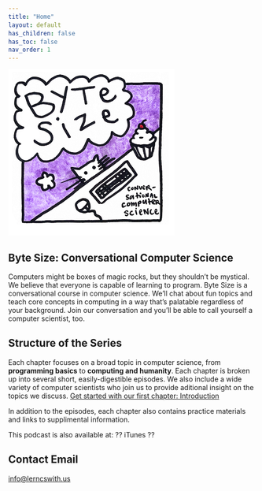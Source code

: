 ```yaml
---
title: "Home"
layout: default
has_children: false
has_toc: false
nav_order: 1
---
```

![cover_art](assets/cover_smaller.png)
## Byte Size: Conversational Computer Science

Computers might be boxes of magic rocks, but they shouldn’t be mystical. We believe that everyone is capable of learning to program. Byte Size is a conversational course in computer science. We’ll chat about fun topics and teach core concepts in computing in a way that’s palatable regardless of your background. Join our conversation and you’ll be able to call yourself a computer scientist, too.

## Structure of the Series

Each chapter focuses on a broad topic in computer science, from **programming basics** to **computing and humanity**. Each chapter is broken up into several short, easily-digestible episodes. We also include a wide variety of computer scientists who join us to provide aditional insight on the topics we discuss.  [Get started with our first chapter: Introduction](http://learncswith.us/chapters/0-Introduction/0-contents.html)

In addition to the episodes, each chapter also contains practice materials and links to supplimental information.

This podcast is also available at:  ?? iTunes ??

## Contact Email
info@lerncswith.us
